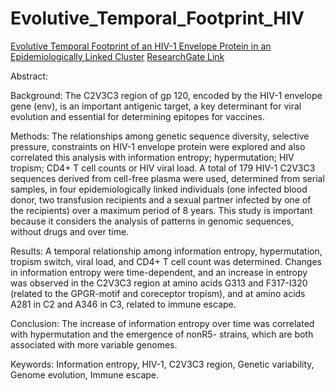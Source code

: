 # Evolutive_Temporal_Footprint_HIV

[Evolutive Temporal Footprint of an HIV-1 Envelope Protein in an Epidemiologically Linked Cluster](https://github.com/rsucupira/Evolutive_Temporal_Footprint_HIV/blob/main/TOAIDJ-14-41.pdf)
[ResearchGate Link](https://www.researchgate.net/publication/341908419)

Abstract:

Background:
The C2V3C3 region of gp 120, encoded by the HIV-1 envelope gene (env), is an important antigenic target, a key determinant for viral evolution and essential for determining epitopes for vaccines.

Methods:
The relationships among genetic sequence diversity, selective pressure, constraints on HIV-1 envelope protein were explored and also correlated this analysis with information entropy; hypermutation; HIV tropism; CD4+ T cell counts or HIV viral load. A total of 179 HIV-1 C2V3C3 sequences derived from cell-free plasma were used, determined from serial samples, in four epidemiologically linked individuals (one infected blood donor, two transfusion recipients and a sexual partner infected by one of the recipients) over a maximum period of 8 years. This study is important because it considers the analysis of patterns in genomic sequences, without drugs and over time.

Results:
A temporal relationship among information entropy, hypermutation, tropism switch, viral load, and CD4+ T cell count was determined. Changes in information entropy were time-dependent, and an increase in entropy was observed in the C2V3C3 region at amino acids G313 and F317-I320 (related to the GPGR-motif and coreceptor tropism), and at amino acids A281 in C2 and A346 in C3, related to immune escape. 

Conclusion:
The increase of information entropy over time was correlated with hypermutation and the emergence of nonR5- strains, which are both associated with more variable genomes.

Keywords: Information entropy, HIV-1, C2V3C3 region, Genetic variability, Genome evolution, Immune escape.



